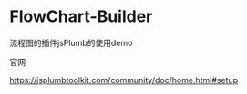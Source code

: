 # FlowChart-Builder
流程图的插件jsPlumb的使用demo

官网 

https://jsplumbtoolkit.com/community/doc/home.html#setup

